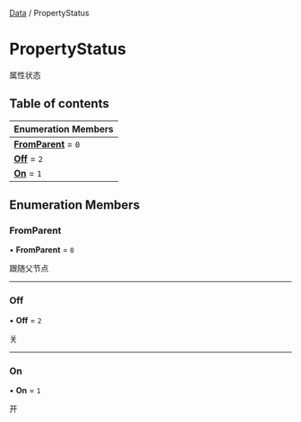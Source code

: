 [Data](../groups/Data.Data.md) / PropertyStatus

# PropertyStatus <Badge type="tip" text="Enumeration" /> <Score text="PropertyStatus" />

属性状态

## Table of contents

| Enumeration Members |
| :-----|
| **[FromParent](Type.PropertyStatus.md#fromparent)** = ``0`` <br> |
| **[Off](Type.PropertyStatus.md#off)** = ``2`` <br> |
| **[On](Type.PropertyStatus.md#on)** = ``1`` <br> |

## Enumeration Members

### FromParent <Score text="FromParent" /> 

• **FromParent** = ``0``

跟随父节点

___

### Off <Score text="Off" /> 

• **Off** = ``2``

关

___

### On <Score text="On" /> 

• **On** = ``1``

开
